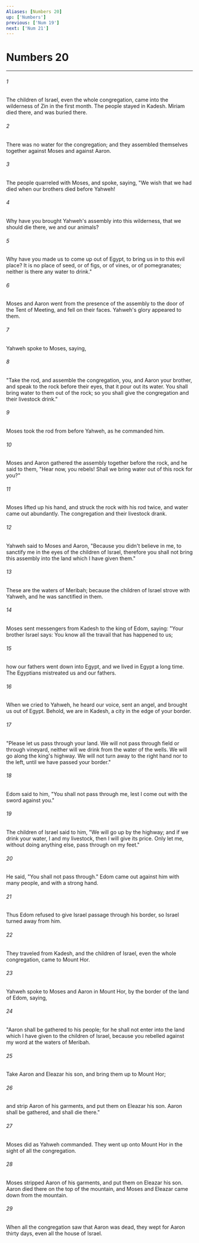 ```yaml
---
Aliases: [Numbers 20]
up: ['Numbers']
previous: ['Num 19']
next: ['Num 21']
---
```

# Numbers 20
***





###### 1 

The children of Israel, even the whole congregation, came into the wilderness of Zin in the first month. The people stayed in Kadesh. Miriam died there, and was buried there. 



###### 2 

There was no water for the congregation; and they assembled themselves together against Moses and against Aaron. 



###### 3 

The people quarreled with Moses, and spoke, saying, "We wish that we had died when our brothers died before Yahweh! 



###### 4 

Why have you brought Yahweh's assembly into this wilderness, that we should die there, we and our animals? 



###### 5 

Why have you made us to come up out of Egypt, to bring us in to this evil place? It is no place of seed, or of figs, or of vines, or of pomegranates; neither is there any water to drink." 



###### 6 

Moses and Aaron went from the presence of the assembly to the door of the Tent of Meeting, and fell on their faces. Yahweh's glory appeared to them. 



###### 7 

Yahweh spoke to Moses, saying, 



###### 8 

"Take the rod, and assemble the congregation, you, and Aaron your brother, and speak to the rock before their eyes, that it pour out its water. You shall bring water to them out of the rock; so you shall give the congregation and their livestock drink." 



###### 9 

Moses took the rod from before Yahweh, as he commanded him. 



###### 10 

Moses and Aaron gathered the assembly together before the rock, and he said to them, "Hear now, you rebels! Shall we bring water out of this rock for you?" 



###### 11 

Moses lifted up his hand, and struck the rock with his rod twice, and water came out abundantly. The congregation and their livestock drank. 



###### 12 

Yahweh said to Moses and Aaron, "Because you didn't believe in me, to sanctify me in the eyes of the children of Israel, therefore you shall not bring this assembly into the land which I have given them." 



###### 13 

These are the waters of Meribah; because the children of Israel strove with Yahweh, and he was sanctified in them. 



###### 14 

Moses sent messengers from Kadesh to the king of Edom, saying: "Your brother Israel says: You know all the travail that has happened to us; 



###### 15 

how our fathers went down into Egypt, and we lived in Egypt a long time. The Egyptians mistreated us and our fathers. 



###### 16 

When we cried to Yahweh, he heard our voice, sent an angel, and brought us out of Egypt. Behold, we are in Kadesh, a city in the edge of your border. 



###### 17 

"Please let us pass through your land. We will not pass through field or through vineyard, neither will we drink from the water of the wells. We will go along the king's highway. We will not turn away to the right hand nor to the left, until we have passed your border." 



###### 18 

Edom said to him, "You shall not pass through me, lest I come out with the sword against you." 



###### 19 

The children of Israel said to him, "We will go up by the highway; and if we drink your water, I and my livestock, then I will give its price. Only let me, without doing anything else, pass through on my feet." 



###### 20 

He said, "You shall not pass through." Edom came out against him with many people, and with a strong hand. 



###### 21 

Thus Edom refused to give Israel passage through his border, so Israel turned away from him. 



###### 22 

They traveled from Kadesh, and the children of Israel, even the whole congregation, came to Mount Hor. 



###### 23 

Yahweh spoke to Moses and Aaron in Mount Hor, by the border of the land of Edom, saying, 



###### 24 

"Aaron shall be gathered to his people; for he shall not enter into the land which I have given to the children of Israel, because you rebelled against my word at the waters of Meribah. 



###### 25 

Take Aaron and Eleazar his son, and bring them up to Mount Hor; 



###### 26 

and strip Aaron of his garments, and put them on Eleazar his son. Aaron shall be gathered, and shall die there." 



###### 27 

Moses did as Yahweh commanded. They went up onto Mount Hor in the sight of all the congregation. 



###### 28 

Moses stripped Aaron of his garments, and put them on Eleazar his son. Aaron died there on the top of the mountain, and Moses and Eleazar came down from the mountain. 



###### 29 

When all the congregation saw that Aaron was dead, they wept for Aaron thirty days, even all the house of Israel.
